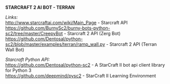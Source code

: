 **STARCRAFT 2 AI BOT - TERRAN**

*Links:*  
http://www.starcraftai.com/wiki/Main_Page - Starcraft API  
https://github.com/BurnySc2/burny-bots-python-sc2/tree/master/CreepyBot - Starcraft 2 API (Zerg Bot)  
https://github.com/Dentosal/python-sc2/blob/master/examples/terran/ramp_wall.py - Starcraft 2 API (Terran Wall Bot)  
 

*Starcraft Python API:*  
https://github.com/Dentosal/python-sc2 - A StarCraft II bot api client library for Python 3  
https://github.com/deepmind/pysc2 - StarCraft II Learning Environment  
